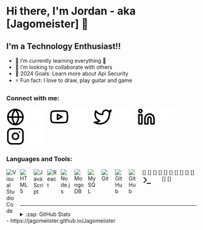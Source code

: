 # Hi there, I'm Jordan - aka [Jagomeister] 👋 


## I'm a Technology Enthusiast!!
- 🌱 I’m currently learning everything 🤣
- 👯 I’m looking to collaborate with others
- 🥅 2024 Goals: Learn more about Api Security
- ⚡ Fun fact: I love to draw, play guitar and game

### Connect with me:

[![website](./img/globe-light.svg)]()
[![website](./img/globe-dark.svg)]()
&nbsp;&nbsp;
[![website](./img/youtube-light.svg)](https://youtube.com/@jagomeisterr?si=UoTrddaqm54ooqUy#gh-light-mode-only)
[![website](./img/youtube-dark.svg)](https://youtube.com/@jagomeisterr?si=UoTrddaqm54ooqUy#gh-dark-mode-only)
&nbsp;&nbsp;
[![website](./img/twitter-light.svg)](https://x.com/Jagomeisterr#gh-light-mode-only)
[![website](./img/twitter-dark.svg)](https://x.com/Jagomeisterr#gh-dark-mode-only)
&nbsp;&nbsp;
[![website](./img/linkedin-light.svg)](https://www.linkedin.com/in/jordan-jago-161b99192/#gh-light-mode-only)
[![website](./img/linkedin-dark.svg)](https://www.linkedin.com/in/jordan-jago-161b99192/#gh-dark-mode-only)
&nbsp;&nbsp;
[![website](./img/instagram-light.svg)](https://www.instagram.com/jordan.jago#gh-light-mode-only)
[![website](./img/instagram-dark.svg)](https://www.instagram.com/jordan.jago#gh-dark-mode-only)

### Languages and Tools:

[<img align="left" alt="Visual Studio Code" width="26px" src="https://cdn.jsdelivr.net/gh/devicons/devicon/icons/vscode/vscode-original.svg" style="padding-right:10px;" />]
[<img align="left" alt="HTML5" width="26px" src="https://cdn.jsdelivr.net/gh/devicons/devicon/icons/html5/html5-original.svg" style="padding-right:10px;" />]
[<img align="left" alt="JavaScript" width="26px" src="https://cdn.jsdelivr.net/gh/devicons/devicon/icons/javascript/javascript-original.svg" style="padding-right:10px;" />]
[<img align="left" alt="React" width="26px" src="https://cdn.jsdelivr.net/gh/devicons/devicon/icons/react/react-original.svg" style="padding-right:10px;" />]
[<img align="left" alt="Node.js" width="26px" src="https://cdn.jsdelivr.net/gh/devicons/devicon/icons/nodejs/nodejs-original.svg" style="padding-right:10px;" />]
[<img align="left" alt="MongoDB" width="26px" src="https://cdn.jsdelivr.net/gh/devicons/devicon/icons/mongodb/mongodb-original.svg" style="padding-right:10px;" />]
[<img align="left" alt="MySQL" width="26px" src="https://cdn.jsdelivr.net/gh/devicons/devicon/icons/mysql/mysql-original.svg" style="padding-right:10px;" />]
[<img align="left" alt="Git" width="26px" src="https://cdn.jsdelivr.net/gh/devicons/devicon/icons/git/git-original.svg" style="padding-right:10px;" />]
[<img align="left" alt="GitHub" width="26px" src="https://user-images.githubusercontent.com/3369400/139447912-e0f43f33-6d9f-45f8-be46-2df5bbc91289.png" style="padding-right:10px;" />]
[<img align="left" alt="GitHub" width="26px" src="https://user-images.githubusercontent.com/3369400/139448065-39a229ba-4b06-434b-bc67-616e2ed80c8f.png" style="padding-right:10px;" />]
[<img align="left" alt="Terminal" width="26px" src="./img/terminal-light.svg" />]
[<img align="left" alt="Terminal" width="26px" src="./img/terminal-dark.svg" />]

<br />
<br />

---

<details>
  <summary>:zap: GitHub Stats</summary>

  <img align="left" alt="jagomeiister's GitHub Stats" src="https://github-readme-stats.vercel.app/api?username=jagomeiister&show_icons=true&hide_border=false&title_color=ff652f&icon_color=FFE400&bg_color=09131B&text_color=ffffff&border_color=0c1a25" />

</details>
- https://jagomeiister.github.io/Jagomeiister


